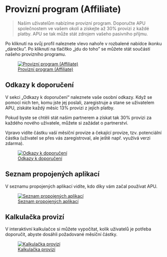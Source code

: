 # Provizní program (Affiliate)

> Našim uživatelům nabízíme provizní program. Doporučte APU společnostem ve vašem okolí a získejte až 30% provizi z každé platby. APU se tak může stát zdrojem vašeho pasivního příjmu.

Po kliknutí na svůj profil naleznete vlevo nahoře v rozbalené nabídce ikonku „dárečku”. Po kliknutí na tlačítko „jdu do toho” se můžete stát součástí našeho provizního programu.

<figure>
	<a href="../../assets/images/provizni-system.jpg" title="Provizní program (Affiliate)" class="glightbox">
		<img loading="lazy" src="../../assets/images/provizni-system.jpg" alt="Provizní program (Affiliate)" />
		<figcaption>Provizní program (Affiliate)</figcaption>
	</a>
</figure>

## Odkazy k doporučení

V sekci „Odkazy k doporučení“ naleznete vaše osobní odkazy. Když se pomocí nich ten, komu jste jej poslali, zaregistruje a stane se uživatelem APU, získáte každý měsíc 13% provizi z jejich platby.

Pokud byste se chtěli stát našim partnerem a získat tak 30% provizi za každého nového uživatele, můžete si zažádat o partnerství.

Vpravo vidíte částku vaší měsíční provize a čekající provize, tzv. potenciální částka (uživatel se přes vás zaregistroval, ale ještě např. využívá verzi zdarma).

<figure>
	<a href="../../assets/images/provizni-system-odkazy-k-doporuceni.jpg" title="Odkazy k doporučení" class="glightbox">
		<img loading="lazy" src="../../assets/images/provizni-system-odkazy-k-doporuceni.jpg" alt="Odkazy k doporučení" />
		<figcaption>Odkazy k doporučení</figcaption>
	</a>
</figure>

## Seznam propojených aplikací

V seznamu propojených aplikací vidíte, kdo díky vám začal používat APU.

<figure>
	<a href="../../assets/images/provizni-system-seznam-propojenych-aplikaci.jpg" title="Seznam propojených aplikací" class="glightbox">
		<img loading="lazy" src="../../assets/images/provizni-system-seznam-propojenych-aplikaci.jpg" alt="Seznam propojených aplikací" />
		<figcaption>Seznam propojených aplikací</figcaption>
	</a>
</figure>

## Kalkulačka provizí

V interaktivní kalkulačce si můžete vypočítat, kolik uživatelů je potřeba doporučit, abyste dosáhli požadované měsíční částky.

<figure>
	<a href="../../assets/images/provozni-system-kalkulacka-provizi.jpg" title="Kalkulačka provizí" class="glightbox">
		<img loading="lazy" src="../../assets/images/provozni-system-kalkulacka-provizi.jpg" alt="Kalkulačka provizí" />
		<figcaption>Kalkulačka provizí</figcaption>
	</a>
</figure>